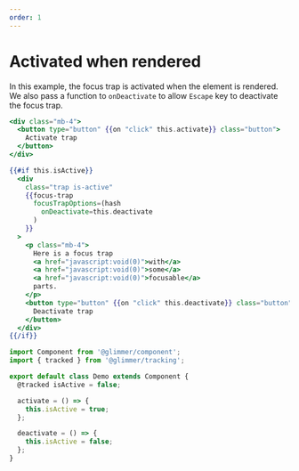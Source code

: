 ```yaml
---
order: 1
---
```

# Activated when rendered

In this example, the focus trap is activated when the element is rendered.
We also pass a function to `onDeactivate` to allow `Escape` key to deactivate
the focus trap.


```hbs template
<div class="mb-4">
  <button type="button" {{on "click" this.activate}} class="button">
    Activate trap
  </button>
</div>

{{#if this.isActive}}
  <div
    class="trap is-active"
    {{focus-trap
      focusTrapOptions=(hash
        onDeactivate=this.deactivate
      )
    }}
  >
    <p class="mb-4">
      Here is a focus trap
      <a href="javascript:void(0)">with</a>
      <a href="javascript:void(0)">some</a>
      <a href="javascript:void(0)">focusable</a>
      parts.
    </p>
    <button type="button" {{on "click" this.deactivate}} class="button">
      Deactivate trap
    </button>
  </div>
{{/if}}
```

```js component
import Component from '@glimmer/component';
import { tracked } from '@glimmer/tracking';

export default class Demo extends Component {
  @tracked isActive = false;

  activate = () => {
    this.isActive = true;
  };

  deactivate = () => {
    this.isActive = false;
  };
}
```
